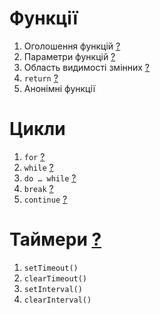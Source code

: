# Функції
1. Оголошення функцій [?](https://learn.javascript.ru/function-basics#объявление)
1. Параметри функцій [?](https://learn.javascript.ru/function-basics#параметры)
1. Область видимості змінних [?](https://learn.javascript.ru/function-basics#локальные-переменные)
1. `return` [?](https://learn.javascript.ru/function-basics#возврат-значения)
1. Анонімні функції

# Цикли
1. `for` [?](https://learn.javascript.ru/while-for#цикл-for)
1. `while` [?](https://learn.javascript.ru/while-for#цикл-while)
1. `do … while` [?](https://learn.javascript.ru/while-for#цикл-do-while)
1. `break` [?](https://learn.javascript.ru/while-for#прерывание-цикла-break)
1. `continue` [?](https://learn.javascript.ru/while-for#continue)

# Таймери [?](https://learn.javascript.ru/settimeout-setinterval)
1. `setTimeout()`
1. `clearTimeout()`
1. `setInterval()`
1. `clearInterval()`

